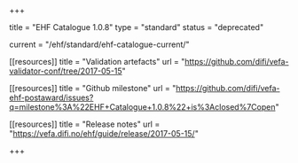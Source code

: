 +++

title = "EHF Catalogue 1.0.8"
type = "standard"
status = "deprecated"

current = "/ehf/standard/ehf-catalogue-current/"

[[resources]]
title = "Validation artefacts"
url = "https://github.com/difi/vefa-validator-conf/tree/2017-05-15"

[[resources]]
title = "Github milestone"
url = "https://github.com/difi/vefa-ehf-postaward/issues?q=milestone%3A%22EHF+Catalogue+1.0.8%22+is%3Aclosed%7Copen"

[[resources]]
title = "Release notes"
url = "https://vefa.difi.no/ehf/guide/release/2017-05-15/"

+++
